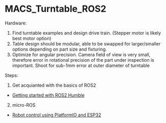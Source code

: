 # MACS_Turntable_ROS2

Hardware:
1. Find turntable examples and design drive train. (Stepper motor is likely best motor option)
2. Table design should be modular, able to be swapped for larger/smaller options depending on part size and fixturing.
3. Optimize for angular precision. Camera field of view is very small, therefore error in rotational precision of the part under inspection is important. Shoot for sub-1mm error at outer diameter of turntable

Steps:
1. Get acquianted with the basics of ROS2
- [Getting started with ROS2 Humble](https://docs.ros.org/en/humble/index.html)
2. micro-ROS
- [Robot control using PlatformIO and ESP32](https://www.youtube.com/watch?v=Nf7HP9y6Ovo)